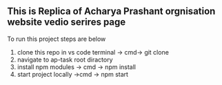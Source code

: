 ## This is Replica of Acharya Prashant orgnisation website vedio serires page
To run this project steps are below

1. clone this repo in vs code terminal -> cmd->  git clone <repolink>
3. navigate to  ap-task root diractory
2. install npm modules -> cmd -> npm install
3. start project locally ->cmd -> npm start
